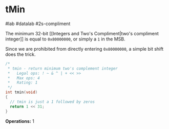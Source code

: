 # tMin
#lab #datalab #2s-compliment 

The minimum 32-bit [[Integers and Two's Compliment|two's compliment integer]] is equal to `0x80000000`, or simply a `1` in the MSB.

Since we are prohibited from directly entering `0x80000000`, a simple bit shift does the trick.

```c
/*
 * tmin - return minimum two's complement integer
 *   Legal ops: ! ~ & ^ | + << >>
 *   Max ops: 4
 *   Rating: 1
 */
int tmin(void)
{
  // tmin is just a 1 followed by zeros
  return 1 << 31;
}
```
**Operations:** 1